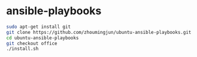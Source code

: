 # ansible-playbooks

```bash
sudo apt-get install git
git clone https://github.com/zhoumingjun/ubuntu-ansible-playbooks.git
cd ubuntu-ansible-playbooks
git checkout office
./install.sh
```


 